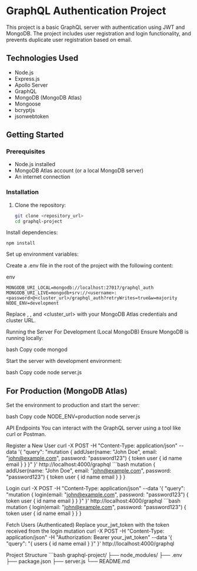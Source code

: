 <!-- to start mongodb on PC/locally
mongosh

use database
show dbs

use  db_name
to connect to database of your choice

To show all the users:
 db.users.find().pretty() -->


 # GraphQL Authentication Project

This project is a basic GraphQL server with authentication using JWT and MongoDB. The project includes user registration and login functionality, and prevents duplicate user registration based on email.

## Technologies Used

- Node.js
- Express.js
- Apollo Server
- GraphQL
- MongoDB (MongoDB Atlas)
- Mongoose
- bcryptjs
- jsonwebtoken

## Getting Started

### Prerequisites

- Node.js installed
- MongoDB Atlas account (or a local MongoDB server)
- An internet connection

### Installation

1. Clone the repository:

   ```bash
   git clone <repository_url>
   cd graphql-project


Install dependencies:

    npm install

Set up environment variables:

Create a .env file in the root of the project with the following content:

env

    MONGODB_URI_LOCAL=mongodb://localhost:27017/graphql_auth
    MONGODB_URI_LIVE=mongodb+srv://<username>:<password>@<cluster_url>/graphql_auth?retryWrites=true&w=majority
    NODE_ENV=development

Replace <username>, <password>, and <cluster_url> with your MongoDB Atlas credentials and cluster URL.


Running the Server
For Development (Local MongoDB)
Ensure MongoDB is running locally:

bash
Copy code
mongod


Start the server with development environment:

bash
Copy code
node server.js


## For Production (MongoDB Atlas)
Set the environment to production and start the server:

bash
Copy code
NODE_ENV=production node server.js


API Endpoints
You can interact with the GraphQL server using a tool like curl or Postman.

Register a New User
curl -X POST -H "Content-Type: application/json" --data '{ "query": "mutation { addUser(name: \"John Doe\", email: \"john@example.com\", password: \"password123\") { token user { id name email } } }" }' http://localhost:4000/graphql
    ```bash
    mutation { addUser(name: "John Doe", email: "john@example.com", password: "password123") { token user { id name email } } }

Login
curl -X POST -H "Content-Type: application/json" --data '{ "query": "mutation { login(email: \"john@example.com\", password: \"password123\") { token user { id name email } } }" }' http://localhost:4000/graphql
    ```bash
        mutation { login(email: "john@example.com", password: "password123") { token user { id name email } } }
    


Fetch Users (Authenticated)
Replace your_jwt_token with the token received from the login mutation
curl -X POST -H "Content-Type: application/json" -H "Authorization: Bearer your_jwt_token" --data '{ "query": "{ users { id name email } }" }' http://localhost:4000/graphql

Project Structure
    ```bash
    graphql-project/
    ├── node_modules/
    ├── .env
    ├── package.json
    ├── server.js
    └── README.md
